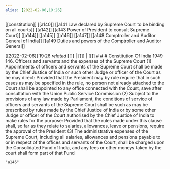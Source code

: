 ```yaml
---
alias: [2022-02-06,19:26]
---
```

[[constitution]] [[a140]] [[a141 Law declared by Supreme Court to be binding on all courts]] [[a142]] [[a143 Power of President to consult Supreme Court]] [[a144]] [[a145]] [[a146]] [[a147]] [[a148 Comptroller and Auditor General of India]] [[a149 Duties and powers of the Comptroller and Auditor General]]

[[2022-02-06]] 19:26 _related_ [[]] | [[]] | [[]] # # #
Constitution Of India 1949
146. Officers and servants and the expenses of the Supreme Court
(1) Appointments of officers and servants of the Supreme Court shall be made by the Chief Justice of India or such other Judge or officer of the Court as he may direct: Provided that the President may by rule require that in such cases as may be specified in the rule, no person not already attached to the Court shall be appointed to any office connected with the Court, save after consultation with the Union Public Service Commission
(2) Subject to the provisions of any law made by Parliament, the conditions of service of officers and servants of the Supreme Court shall be such as may be prescribed by rules made by the Chief Justice of India or by some other Judge or officer of the Court authorised by the Chief Justice of India to make rules for the purpose: Provided that the rules made under this clause shall, so far as they relate to salaries, allowances, leave or pensions, require the approval of the President
(3) The administrative expenses of the Supreme Court, including all salaries, allowances and pensions payable to or in respect of the offices and servants of the Court, shall be charged upon the Consolidated Fund of India, and any fees or other moneys taken by the court shall form part of that Fund

```query
"a146"
```